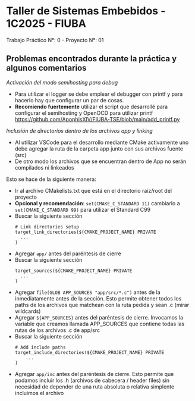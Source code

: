 # Taller de Sistemas Embebidos - 1C2025 - FIUBA
Trabajo Práctico N°: 0 - Proyecto N°: 01

## Problemas encontrados durante la práctica y algunos comentarios

_Activación del modo semihosting para debug_  
- Para utilizar el logger se debe emplear el debugger con printf y para hacerlo hay que configurar un par de cosas.
- **Recomiendo fuertemente** utilizar el script que desarrollé para configurar el semihosting y OpenOCD para utilizar printf https://github.com/ApophisXIV/FIUBA-TSE/blob/main/add_printf.py

_Inclusión de directorios dentro de los archivos app y linking_
- Al utilizar VSCode para el desarrollo mediante CMake activamente uno debe agregar la ruta de la carpeta app junto con sus archivos fuente (src)
- De otro modo los archivos que se encuentran dentro de App no serán compilados ni linkeados

Esto se hace de la siguiente manera: 
- Ir al archivo CMakelists.txt que está en el directorio raíz/root del proyecto
- **Opcional y recomendación**: `set(CMAKE_C_STANDARD 11)` cambiarlo a `set(CMAKE_C_STANDARD 99)` para utilizar el Standard C99
- Buscar la siguiente sección
  ```
  # Link directories setup
  target_link_directories(${CMAKE_PROJECT_NAME} PRIVATE
    ...
  )
  ```
- Agregar `app/` antes del paréntesis de cierre
- Buscar la siguiente sección
  ```
  target_sources(${CMAKE_PROJECT_NAME} PRIVATE
    ...
  )
  ```
- Agregar `file(GLOB APP_SOURCES "app/src/*.c")` antes de la inmediatamente antes de la sección. Esto permite obtener todos los paths de los archivos que matchean con la ruta pedida y sean .c (mirar wildcards)
- Agregar `${APP_SOURCES}` antes del paréntesis de cierre. Invocamos la variable que creamos llamada APP_SOURCES que contiene todas las rutas de los archivos .c de app/src
- Buscar la siguiente sección 
  ```
  # Add include paths
  target_include_directories(${CMAKE_PROJECT_NAME} PRIVATE
      ...
  )
  ```
- Agregar `app/inc` antes del paréntesis de cierre. Esto permite que podamos incluir los .h (archivos de cabecera / header files) sin necesidad de depender de una ruta absoluta o relativa simplente incluimos el archivo

